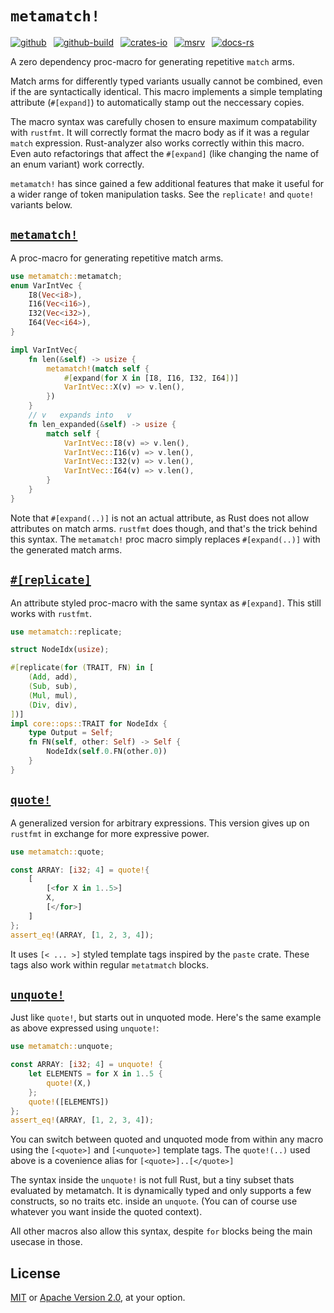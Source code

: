 # `metamatch!`

[![github]](https://github.com/cmrschwarz/metamatch)&ensp;
[![github-build]](https://github.com/cmrschwarz/metamatch/actions/workflows/ci.yml)&ensp;
[![crates-io]](https://crates.io/crates/metamatch)&ensp;
[![msrv]](https://crates.io/crates/metamatch)&ensp;
[![docs-rs]](https://docs.rs/metamatch)&ensp;

[github]: https://img.shields.io/badge/cmrschwarz/metamatch-8da0cb?labelColor=555555&logo=github
[github-build]: https://img.shields.io/github/actions/workflow/status/cmrschwarz/metamatch/ci.yml?branch=main&logo=github
[crates-io]: https://img.shields.io/crates/v/metamatch.svg?logo=rust
[msrv]: https://img.shields.io/crates/msrv/metamatch?logo=rust
[docs-rs]: https://img.shields.io/badge/docs.rs-metamatch-66c2a5?logo=docs.rs

A zero dependency proc-macro for generating repetitive `match` arms.

Match arms for differently typed variants usually cannot be combined,
even if the are syntactically identical.
This macro implements a simple templating attribute (`#[expand]`)
to automatically stamp out the neccessary copies.

The macro syntax was carefully chosen to ensure maximum compatability
with `rustfmt`. It will correctly format the macro body as if it was
a regular `match` expression. Rust-analyzer also works correctly within this macro.
Even auto refactorings that affect the `#[expand]` (like changing the
name of an enum variant) work correctly.

`metamatch!` has since gained a few additional features that make it useful for
a wider range of token manipulation tasks. See the `replicate!` and `quote!`
variants below.

## [`metamatch!`](https://docs.rs/metamatch/latest/metamatch/macro.metamatch.html)

A proc-macro for generating repetitive match arms.

```rust
use metamatch::metamatch;
enum VarIntVec {
    I8(Vec<i8>),
    I16(Vec<i16>),
    I32(Vec<i32>),
    I64(Vec<i64>),
}

impl VarIntVec{
    fn len(&self) -> usize {
        metamatch!(match self {
            #[expand(for X in [I8, I16, I32, I64])]
            VarIntVec::X(v) => v.len(),
        })
    }
    // v   expands into   v
    fn len_expanded(&self) -> usize {
        match self {
            VarIntVec::I8(v) => v.len(),
            VarIntVec::I16(v) => v.len(),
            VarIntVec::I32(v) => v.len(),
            VarIntVec::I64(v) => v.len(),
        }
    }
}
```

Note that `#[expand(..)]` is not an actual attribute,
as Rust does not allow attributes on match arms.
`rustfmt` does though, and that's the trick behind this syntax.
The `metamatch!` proc macro simply replaces
`#[expand(..)]` with the generated match arms.

## [`#[replicate]`](https://docs.rs/metamatch/latest/metamatch/attr.replicate.html)
An attribute styled proc-macro with the same syntax as `#[expand]`.
This still works with `rustfmt`.

```rust
use metamatch::replicate;

struct NodeIdx(usize);

#[replicate(for (TRAIT, FN) in [
    (Add, add),
    (Sub, sub),
    (Mul, mul),
    (Div, div),
])]
impl core::ops::TRAIT for NodeIdx {
    type Output = Self;
    fn FN(self, other: Self) -> Self {
        NodeIdx(self.0.FN(other.0))
    }
}

```

## [`quote!`](https://docs.rs/metamatch/latest/metamatch/macro.quote.html)
A generalized version for arbitrary expressions.
This version gives up on `rustfmt` in exchange for more expressive power.

```rust
use metamatch::quote;

const ARRAY: [i32; 4] = quote!{
    [
        [<for X in 1..5>]
        X,
        [</for>]
    ]
};
assert_eq!(ARRAY, [1, 2, 3, 4]);
```

It uses `[< ... >]` styled template tags inspired by the `paste` crate.
These tags also work within regular `metatmatch` blocks.

## [`unquote!`](https://docs.rs/metamatch/latest/metamatch/macro.quote.html)
Just like `quote!`, but starts out in unquoted mode.
Here's the same example as above expressed using `unquote!`:

```rust
use metamatch::unquote;

const ARRAY: [i32; 4] = unquote! {
    let ELEMENTS = for X in 1..5 {
        quote!(X,)
    };
    quote!([ELEMENTS])
};
assert_eq!(ARRAY, [1, 2, 3, 4]);
```
You can switch between quoted and unquoted mode from within any macro using
the `[<quote>]` and `[<unquote>]` template tags.
The `quote!(..)` used above is a covenience alias for `[<quote>]..[</quote>]`

The syntax inside the `unquote!` is not full Rust, but a tiny subset
thats evaluated by metamatch. It is dynamically typed and only supports a
few constructs, so no traits etc. inside an `unquote`.
(You can of course use whatever you want inside the quoted context).

All other macros also allow this syntax, despite `for` blocks
being the main usecase in those.


## License
[MIT](./LICENSE-MIT) or [Apache Version 2.0](./LICENSE-APACHE), at your option.
